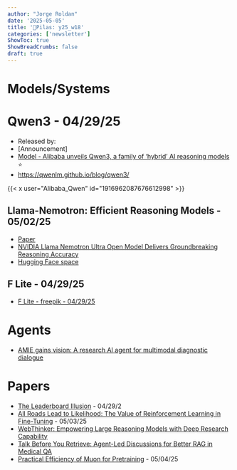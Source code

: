 ```yaml
---
author: "Jorge Roldan"
date: '2025-05-05'
title: '🔋Pilas: y25_w18'
categories: ['newsletter']
ShowToc: true
ShowBreadCrumbs: false
draft: true
---
```


# Models/Systems
# Qwen3 - 04/29/25  
- Released by: 
- [Announcement]
- [Model - Alibaba unveils Qwen3, a family of ‘hybrid’ AI reasoning models](https://techcrunch.com/2025/04/28/alibaba-unveils-qwen-3-a-family-of-hybrid-ai-reasoning-models/)
 ⭐️
-  https://qwenlm.github.io/blog/qwen3/

{{< x user="Alibaba_Qwen" id="1916962087676612998" >}}

## Llama-Nemotron: Efficient Reasoning Models - 05/02/25
- [Paper](https://arxiv.org/abs/2505.00949)
- [NVIDIA Llama Nemotron Ultra Open Model Delivers Groundbreaking Reasoning Accuracy](https://developer.nvidia.com/blog/nvidia-llama-nemotron-ultra-open-model-delivers-groundbreaking-reasoning-accuracy/)
- [Hugging Face space](https://huggingface.co/collections/nvidia/llama-nemotron-67d92346030a2691293f200b)


## F Lite - 04/29/25
- [F Lite - freepik - 04/29/25](https://github.com/fal-ai/f-lite/blob/main/README.md)


# Agents
- [AMIE gains vision: A research AI agent for multimodal diagnostic dialogue](https://research.google/blog/amie-gains-vision-a-research-ai-agent-for-multi-modal-diagnostic-dialogue/)

# Papers
- [The Leaderboard Illusion](https://arxiv.org/abs/2504.20879) - 04/29/2
- [All Roads Lead to Likelihood: The Value of Reinforcement Learning in Fine-Tuning](https://arxiv.org/abs/2503.01067) - 05/03/25
- [WebThinker: Empowering Large Reasoning Models with Deep Research Capability](https://arxiv.org/abs/2504.21776)
- [Talk Before You Retrieve: Agent-Led Discussions for Better RAG in
Medical QA](https://arxiv.org/pdf/2504.21252)
- [Practical Efficiency of Muon for Pretraining](https://arxiv.org/abs/2505.02222) - 05/04/25
